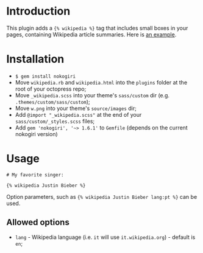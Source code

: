# Introduction

This plugin adds a `{% wikipedia %}` tag that includes small boxes in your pages, containing Wikipedia article summaries. Here is [an example](http://pferreir.github.io/blog/2012/06/19/medieval-mysteries/).

# Installation

 * `$ gem install nokogiri`
 * Move `wikipedia.rb` and `wikipedia.html` into the `plugins` folder at the root of your octopress repo;
 * Move `_wikipedia.scss` into your theme's `sass/custom` dir (e.g. `.themes/custom/sass/custom`);
 * Move `w.png` into your theme's `source/images` dir;
 * Add `@import "_wikipedia.scss"` at the end of your `sass/custom/_styles.scss` files;
 * Add `gem 'nokogiri', '~> 1.6.1'` to `Gemfile` (depends on the current nokogiri version)

# Usage

    # My favorite singer:

    {% wikipedia Justin Bieber %}

Option parameters, such as `{% wikipedia Justin Bieber lang:pt %}` can be used.

## Allowed options

 * `lang` - Wikipedia language (i.e. `it` will use `it.wikipedia.org`) - default is `en`;

